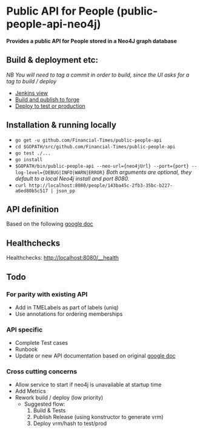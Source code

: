 # Public API for People (public-people-api-neo4j)
__Provides a public API for People stored in a Neo4J graph database__

## Build & deployment etc:
_NB You will need to tag a commit in order to build, since the UI asks for a tag to build / deploy_
* [Jenkins view](http://ftjen10085-lvpr-uk-p:8181/view/public-people-api)
* [Build and publish to forge](http://ftjen10085-lvpr-uk-p:8181/job/public-people-api-build)
* [Deploy to test or production](http://ftjen10085-lvpr-uk-p:8181/job/public-people-api-deploy)


## Installation & running locally
* `go get -u github.com/Financial-Times/public-people-api`
* `cd $GOPATH/src/github.com/Financial-Times/public-people-api`
* `go test ./...`
* `go install`
* `$GOPATH/bin/public-people-api --neo-url={neo4jUrl} --port={port} --log-level={DEBUG|INFO|WARN|ERROR}`
_Both arguments are optional, they default to a local Neo4j install and port 8080._
* `curl http://localhost:8080/people/143ba45c-2fb3-35bc-b227-a6ed80b5c517 | json_pp`

## API definition
Based on the following [google doc](https://docs.google.com/document/d/1SC4Uskl-VD78y0lg5H2Gq56VCmM4OFHofZM-OvpsOFo/edit#heading=h.qjo76xuvpj83)

## Healthchecks
Healthchecks: [http://localhost:8080/__health](http://localhost:8080/__health)

## Todo
### For parity with existing API
* Add in TMELabels as part of labels (uniq)
* Use annotations for ordering memberships

### API specific
* Complete Test cases
* Runbook
* Update or new API documentation based on original [google doc](https://docs.google.com/document/d/1SC4Uskl-VD78y0lg5H2Gq56VCmM4OFHofZM-OvpsOFo/edit#heading=h.qjo76xuvpj83)

### Cross cutting concerns
* Allow service to start if neo4j is unavailable at startup time
* Add Metrics
* Rework build / deploy (low priority)
  * Suggested flow:
    1. Build & Tests
    1. Publish Release (using konstructor to generate vrm)
    1. Deploy vrm/hash to test/prod
